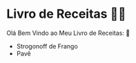 # Livro de Receitas :man_cook:

Olá Bem Vindo ao Meu Livro de Receitas: :wave:

- Strogonoff de Frango
- Pavê
